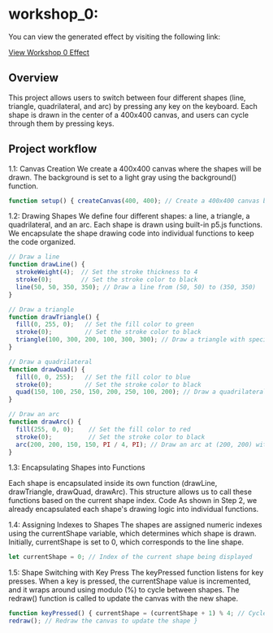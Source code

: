 # workshop_0:

You can view the generated effect by visiting the following link:

[View Workshop 0 Effect](https://tianhui1112.github.io/workshop-0/)


## Overview
This project allows users to switch between four different shapes (line, triangle, quadrilateral, and arc) by pressing any key on the keyboard. Each shape is drawn in the center of a 400x400 canvas, and users can cycle through them by pressing keys.



## Project workflow

1.1: Canvas Creation
We create a 400x400 canvas where the shapes will be drawn. The background is set to a light gray using the background() function.

```javascript
function setup() { createCanvas(400, 400); // Create a 400x400 canvas background(220); // Set the background color to grayscale value 220 (light gray) }
```

1.2: Drawing Shapes
We define four different shapes: a line, a triangle, a quadrilateral, and an arc. Each shape is drawn using built-in p5.js functions. We encapsulate the shape drawing code into individual functions to keep the code organized.


```javascript
// Draw a line
function drawLine() {
  strokeWeight(4);  // Set the stroke thickness to 4
  stroke(0);        // Set the stroke color to black
  line(50, 50, 350, 350); // Draw a line from (50, 50) to (350, 350)
}

// Draw a triangle
function drawTriangle() {
  fill(0, 255, 0);   // Set the fill color to green
  stroke(0);         // Set the stroke color to black
  triangle(100, 300, 200, 100, 300, 300); // Draw a triangle with specified coordinates
}

// Draw a quadrilateral
function drawQuad() {
  fill(0, 0, 255);   // Set the fill color to blue
  stroke(0);         // Set the stroke color to black
  quad(150, 100, 250, 150, 200, 250, 100, 200); // Draw a quadrilateral with specified coordinates
}

// Draw an arc
function drawArc() {
  fill(255, 0, 0);    // Set the fill color to red
  stroke(0);          // Set the stroke color to black
  arc(200, 200, 150, 150, PI / 4, PI); // Draw an arc at (200, 200) with width and height of 150
}

```

1.3: Encapsulating Shapes into Functions

Each shape is encapsulated inside its own function (drawLine, drawTriangle, drawQuad, drawArc). This structure allows us to call these functions based on the current shape index.
Code
As shown in Step 2, we already encapsulated each shape's drawing logic into individual functions.


1.4: Assigning Indexes to Shapes
The shapes are assigned numeric indexes using the currentShape variable, which determines which shape is drawn. Initially, currentShape is set to 0, which corresponds to the line shape.

```javascript
let currentShape = 0; // Index of the current shape being displayed

```
1.5: Shape Switching with Key Press
The keyPressed function listens for key presses. When a key is pressed, the currentShape value is incremented, and it wraps around using modulo (%) to cycle between shapes. The redraw() function is called to update the canvas with the new shape.

```javascript
function keyPressed() { currentShape = (currentShape + 1) % 4; // Cycle through shapes (0-3) 
redraw(); // Redraw the canvas to update the shape }

```
